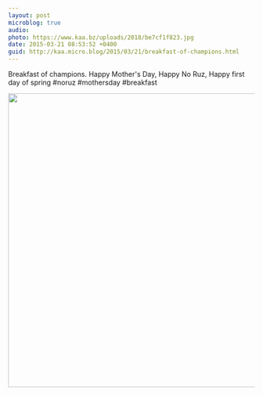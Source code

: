```yaml
---
layout: post
microblog: true
audio: 
photo: https://www.kaa.bz/uploads/2018/be7cf1f823.jpg
date: 2015-03-21 08:53:52 +0400
guid: http://kaa.micro.blog/2015/03/21/breakfast-of-champions.html
---
```

Breakfast of champions. Happy Mother's Day, Happy No Ruz, Happy first day of spring #noruz #mothersday #breakfast

<img src="https://www.kaa.bz/uploads/2018/be7cf1f823.jpg" width="600" height="600" />
